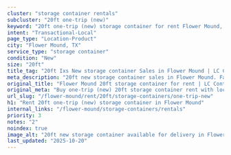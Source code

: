 ```yaml
---
cluster: "storage container rentals"
subcluster: "20ft one-trip (new)"
keyword: "20ft one-trip (new) storage container for rent Flower Mound, TX"
intent: "Transactional-Local"
page_type: "Location-Product"
city: "Flower Mound, TX"
service_type: "storage container"
condition: "New"
size: "20ft"
title_tag: "20ft Ixs New storage container Sales in Flower Mound | LC Container"
meta_description: "20ft new storage container sales in Flower Mound. Fast delivery, competitive pricing. Serving storage containers area. Quote ID: R8B. Call (214) 524-4168 for your free quote today."
original_title: "Flower Mound 20ft storage container for rent | LC Container"
original_meta: "Buy one-trip (new) 20ft storage container rent with local delivery in Flower Mound, TX. LC Container — local Since 2003. Request a fast quote today."
url_slug: "/flower-mound/rent/20ft/storage-containers/one-trip-new"
h1: "Rent 20ft one-trip (new) storage container in Flower Mound"
internal_links: "/flower-mound/storage-containers/rentals"
priority: 3
notes: "2"
noindex: true
image_alt: "20ft new storage container available for delivery in Flower Mound"
last_updated: "2025-10-20"
---
```


<!-- TODO: Add unique city/inventory copy, images, and internal links here. -->
